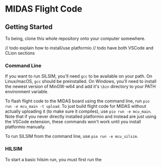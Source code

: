 # MIDAS Flight Code

## Getting Started

To being, clone this whole repository onto your computer somewhere.

// todo explain how to install/use platformio
// todo have both VSCode and CLion sections

### Command Line
If you want to run SILSIM, you'll need `gcc` to be available on your path. 
On Linux/macOS, `gcc` should be preinstalled. 
On Windows, you'll need to install the newest version of MinGW-w64 and add it's
`\bin` directory to your PATH environment variable.

To flash flight code to the MIDAS board using the command line, run
`pio run -e mcu_main -t upload`. To just build flight code for MIDAS without
actually uploading it (to make sure it compiles), use `pio run -e mcu_main`.
Note that if you never directly installed platformio and instead are just using
the VSCode extension, these commands won't work until you install platformio
manually.

To run SILSIM from the command line, use `pio run -e mcu_silsim`.

### HILSIM
To start a basic hilsim run, you must first run the 